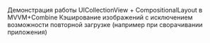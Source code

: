 Демонстрация работы UICollectionView + CompositionalLayout в MVVM+Combine
Кэширование изображений с исключением возможности повторной загрузке (например при сворачивании приложения)
